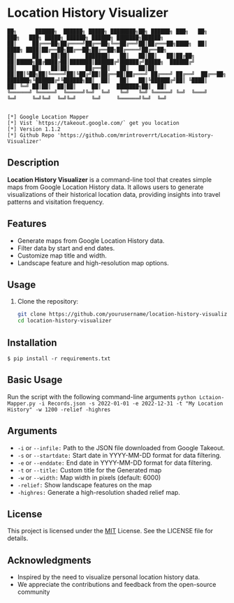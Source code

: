 # Location History Visualizer

```
██╗      ██████╗  ██████╗ █████╗ ████████╗██╗ ██████╗ ███╗   ██╗      ███╗   ███╗ █████╗ ██████╗ ██████╗ ███████╗██████╗ 
██║     ██╔═══██╗██╔════╝██╔══██╗╚══██╔══╝██║██╔═══██╗████╗  ██║      ████╗ ████║██╔══██╗██╔══██╗██╔══██╗██╔════╝██╔══██╗
██║     ██║   ██║██║     ███████║   ██║   ██║██║   ██║██╔██╗ ██║█████╗██╔████╔██║███████║██████╔╝██████╔╝█████╗  ██████╔╝
██║     ██║   ██║██║     ██╔══██║   ██║   ██║██║   ██║██║╚██╗██║╚════╝██║╚██╔╝██║██╔══██║██╔═══╝ ██╔═══╝ ██╔══╝  ██╔══██╗
███████╗╚██████╔╝╚██████╗██║  ██║   ██║   ██║╚██████╔╝██║ ╚████║      ██║ ╚═╝ ██║██║  ██║██║     ██║     ███████╗██║  ██║
╚══════╝ ╚═════╝  ╚═════╝╚═╝  ╚═╝   ╚═╝   ╚═╝ ╚═════╝ ╚═╝  ╚═══╝      ╚═╝     ╚═╝╚═╝  ╚═╝╚═╝     ╚═╝     ╚══════╝╚═╝  ╚═╝


[*] Google Location Mapper 
[*] Vist `https://takeout.google.com/` get you location
[*] Version 1.1.2
[*] Github Repo 'https://github.com/mrintroverrt/Location-History-Visualizer'
```

## Description

**Location History Visualizer** is a command-line tool that creates simple maps from Google Location History data. It allows users to generate visualizations of their historical location data, providing insights into travel patterns and visitation frequency.

## Features

- Generate maps from Google Location History data.
- Filter data by start and end dates.
- Customize map title and width.
- Landscape feature and high-resolution map options.

## Usage

1. Clone the repository:

   ```sh
   git clone https://github.com/yourusername/location-history-visualizer.git
   cd location-history-visualizer

## Installation

`$ pip install -r requirements.txt`
## Basic Usage

Run the script with the following command-line arguments
`python Lctaion-Mapper.py -i Records.json -s 2022-01-01 -e 2022-12-31 -t "My Location History" -w 1200 -relief -highres`
## Arguments
* `-i` or `--infile:` Path to the JSON file downloaded from Google Takeout.
* `-s` or `--startdate:` Start date in YYYY-MM-DD format for data filtering.
* `-e` or `--enddate:` End date in YYYY-MM-DD format for data filtering.
* `-t` or `--title:` Custom title for the Generated map
* `-w` or `--width:` Map width in pixels (default: 6000)
* `-relief:` Show landscape features on the map
* `-highres:` Generate a high-resolution shaded relief map.
## License
This project is licensed under the [MIT](https://choosealicense.com/licenses/mit/) License. See the LICENSE file for details.
## Acknowledgments
* Inspired by the need to visualize personal location history data.
* We appreciate the contributions and feedback from the open-source community